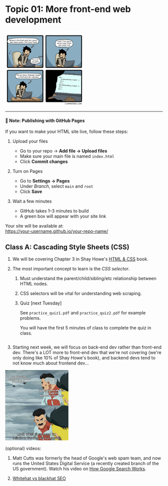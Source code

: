 # Topic 01: More front-end web development

<img width='50%' src=img/Strip-Vengeance-de-codeur-650-finalenglish.jpg />

---

#### 📌 Note: Publishing with GitHub Pages
If you want to make your HTML site live, follow these steps:

1. Upload your files  
   - Go to your repo → **Add file → Upload files**  
   - Make sure your main file is named `index.html`  
   - Click **Commit changes**

2. Turn on Pages  
   - Go to **Settings → Pages**  
   - Under *Branch*, select `main` and `root`  
   - Click **Save**

3. Wait a few minutes  
   - GitHub takes 1–3 minutes to build  
   - A green box will appear with your site link

Your site will be available at:  
https://your-username.github.io/your-repo-name/

## Class A: Cascading Style Sheets (CSS)

1. We will be covering Chapter 3 in Shay Howe's [HTML & CSS](https://learn.shayhowe.com/html-css/) book.

1. The most important concept to learn is the *CSS selector*.
    1. Must understand the parent/child/sibling/etc relationship between HTML nodes.
    1. CSS selectors will be vital for understanding web scraping.
    1. Quiz [next Tuesday]

        See `practice_quiz1.pdf` and `practice_quiz2.pdf` for example problems.

        You will have the first 5 minutes of class to complete the quiz in class.
        ```

1. Starting next week, we will focus on back-end dev rather than front-end dev.
    There's a LOT more to front-end dev that we're not covering (we're only doing like 10% of Shay Howe's book),
    and backend devs tend to not know much about frontend dev...



<img width=40% src=img/photoshop.jpg>


(optional) videos:

1. Matt Cutts was formerly the head of Google's web spam team,
   and now runs the United States Digital Service (a recently created branch of the US government).
   Watch his video on [How Google Search Works](https://www.youtube.com/watch?v=KyCYyoGusqs).

1. [Whitehat vs blackhat SEO](https://www.youtube.com/watch?v=jOSz-uutUfc)






